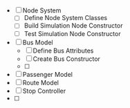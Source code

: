 

 ##

* [ ] Node System 
  * [ ] Define Node System Classes
  * [ ] Build Simulation Node Constructor
  * [ ] Test Simulation Node Constructor
* [ ] Bus Model
  * [ ] Define Bus Attributes
  * [ ] Create Bus Constructor
  * [ ] 
* [ ] Passenger Model
* [ ] Route Model
* [ ] Stop Controller
* [ ] 